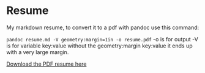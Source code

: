 # Resume
My markdown resume, to convert it to a pdf with pandoc use this command:

````pandoc resume.md -V geometry:margin=1in -o resume.pdf````
-o is for output
-V is for variable key:value
without the geometry:margin key:value it ends up with a very large margin.

[Download the PDF resume here](https://github.com/freefrancisco/resume/blob/master/resume.pdf)

